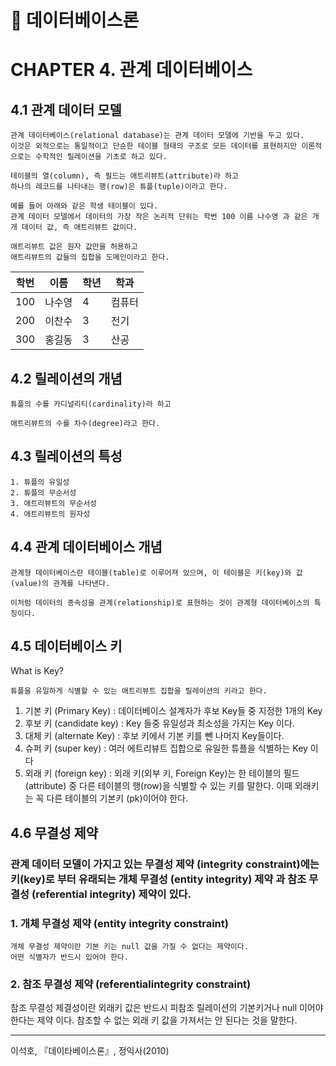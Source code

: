 📖 데이터베이스론
=============
# CHAPTER 4. 관계 데이터베이스

## 4.1 관계 데이터 모델
    관계 데이터베이스(relational database)는 관계 데이터 모델에 기반을 두고 있다.
    이것은 외적으로는 통일적이고 단순한 테이블 형태의 구조로 모든 데이터를 표현하지만 이론적으로는 수학적인 릴레이션을 기초로 하고 있다. 

    테이블의 열(column), 즉 필드는 애트리뷰트(attribute)라 하고
    하나의 레코드를 나타내는 행(row)은 튜플(tuple)이라고 한다.

    예를 들어 아래와 같은 학생 테이블이 있다.
    관계 데이터 모델에서 데이터의 가장 작은 논리적 단위는 학번 100 이름 나수영 과 같은 개개 데이터 값, 즉 애트리뷰트 값이다.

    애트리뷰트 값은 원자 값만을 허용하고
    애트리뷰트의 값들의 집합을 도메인이라고 한다.

학번|이름|학년|학과| 
|------|---|--|---| 
|100|나수영|4|컴퓨터
|200|이찬수|3|전기
|300|홍길동|3|산공

## 4.2 릴레이션의 개념

    튜플의 수를 카디널리티(cardinality)라 하고

    애트리뷰트의 수를 차수(degree)라고 한다.

## 4.3 릴레이션의 특성

    1. 튜플의 유일성
    2. 튜플의 무순서성
    3. 애트리뷰트의 무순서성
    4. 애트리뷰트의 원자성

## 4.4 관계 데이터베이스 개념

    관계형 데이터베이스란 테이블(table)로 이루어져 있으며, 이 테이블은 키(key)와 값(value)의 관계를 나타낸다.

    이처럼 데이터의 종속성을 관계(relationship)로 표현하는 것이 관계형 데이터베이스의 특징이다.
    

## 4.5 데이터베이스 키
    
What is Key?
    
    튜플을 유일하게 식별할 수 있는 애트리뷰트 집합을 릴레이션의 키라고 한다.

1. 기본 키 (Primary Key)    : 데이터베이스 설계자가 후보 Key들 중 지정한 1개의 Key
2. 후보 키 (candidate key)  : Key 들중 유일성과 최소성을 가지는 Key 이다.
3. 대체 키 (alternate Key)  : 후보 키에서 기본 키를 뺀 나머지 Key들이다.
4. 슈퍼 키 (super key)      : 여러 에트리뷰트 집합으로 유일한 튜플을 식별하는 Key 이다
5. 외래 키 (foreign key)    : 외래 키(외부 키, Foreign Key)는 한 테이블의 필드(attribute) 중 다른 테이블의 행(row)을 식별할 수 있는 키를 말한다.
이때 외래키는 꼭 다른 테이블의 기본키 (pk)이어야 한다.

## 4.6 무결성 제약

### 관계 데이터 모델이 가지고 있는 무결성 제약 (integrity constraint)에는 키(key)로 부터 유래되는 개체 무결성 (entity integrity) 제약 과 참조 무결성 (referential integrity) 제약이 있다.

### 1. 개체 무결성 제약 (entity integrity constraint)
    개체 무결성 제약이란 기본 키는 null 값을 가질 수 없다는 제약이다.
    어떤 식별자가 반드시 있어야 한다.

### 2. 참조 무결성 제약 (referentialintegrity constraint)

참조 무결성 제결성이란 외래키 값은 반드시 피참조 릴레이션의 기본키거나 null 이어야 한다는 제약 이다.
참조할 수 없는 외래 키 값을 가져서는 안 된다는 것을 말한다.


--------------------------------------

이석호, 『데이타베이스론』, 정익사(2010)